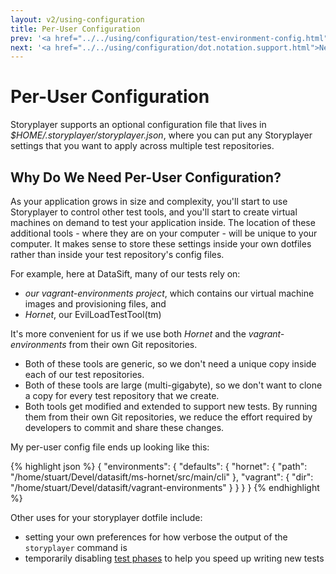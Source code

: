 ```yaml
---
layout: v2/using-configuration
title: Per-User Configuration
prev: '<a href="../../using/configuration/test-environment-config.html">Prev: Test Environment Configuration</a>'
next: '<a href="../../using/configuration/dot.notation.support.html">Next: dot.notation.support</a>'
---
```


# Per-User Configuration

Storyplayer supports an optional configuration file that lives in _$HOME/.storyplayer/storyplayer.json_, where you can put any Storyplayer settings that you want to apply across multiple test repositories.

## Why Do We Need Per-User Configuration?

As your application grows in size and complexity, you'll start to use Storyplayer to control other test tools, and you'll start to create virtual machines on demand to test your application inside.  The location of these additional tools - where they are on your computer - will be unique to your computer.  It makes sense to store these settings inside your own dotfiles rather than inside your test repository's config files.

For example, here at DataSift, many of our tests rely on:

* _our vagrant-environments project_, which contains our virtual machine images and provisioning files, and
* _Hornet_, our EvilLoadTestTool(tm)

It's more convenient for us if we use both _Hornet_ and the _vagrant-environments_ from their own Git repositories.

* Both of these tools are generic, so we don't need a unique copy inside each of our test repositories.
* Both of these tools are large (multi-gigabyte), so we don't want to clone a copy for every test repository that we create.
* Both tools get modified and extended to support new tests. By running them from their own Git repositories, we reduce the effort required by developers to commit and share these changes.

My per-user config file ends up looking like this:

{% highlight json %}
{
    "environments": {
        "defaults": {
            "hornet": {
                "path": "/home/stuart/Devel/datasift/ms-hornet/src/main/cli"
            },
            "vagrant": {
                "dir": "/home/stuart/Devel/datasift/vagrant-environments"
            }
        }
    }
}
{% endhighlight %}

Other uses for your storyplayer dotfile include:

* setting your own preferences for how verbose the output of the `storyplayer` command is
* temporarily disabling [test phases](test-phases.html) to help you speed up writing new tests